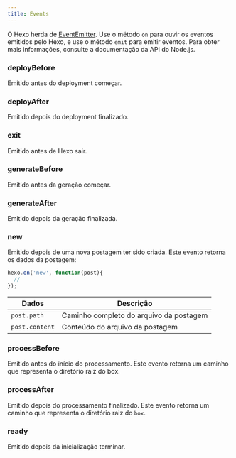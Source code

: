 ```yaml
---
title: Events
---
```


O Hexo herda de [EventEmitter]. Use o método `on` para ouvir os eventos emitidos pelo Hexo, e use o método `emit` para emitir eventos. Para obter mais informações, consulte a documentação da API do Node.js.

### deployBefore

Emitido antes do deployment começar.

### deployAfter

Emitido depois do deployment finalizado.

### exit

Emitido antes de Hexo sair.

### generateBefore

Emitido antes da geração começar.

### generateAfter

Emitido depois da geração finalizada.

### new

Emitido depois de uma nova postagem ter sido criada. Este evento retorna os dados da postagem:

``` js
hexo.on('new', function(post){
  //
});
```

Dados | Descrição
--- | ---
`post.path` | Caminho completo do arquivo da postagem
`post.content` | Conteúdo do arquivo da postagem

### processBefore

Emitido antes do início do processamento. Este evento retorna um caminho que representa o diretório raiz do box.

### processAfter

Emitido depois do processamento finalizado. Este evento retorna um caminho que representa o diretório raiz do `box`.

### ready

Emitido depois da inicialização terminar.

[EventEmitter]: http://nodejs.org/api/events.html
